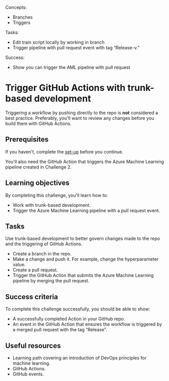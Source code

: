 Concepts:
- Branches
- Triggers

Tasks:
- Edit train script locally by working in branch
- Trigger pipeline with pull request event with tag “Release-v.”

Success:
- Show you can trigger the AML pipeline with pull request

# Trigger GitHub Actions with trunk-based development

Triggering a workflow by pushing directly to the repo is **not** considered a best practice. Preferably, you'll want to review any changes before you build them with GitHub Actions.

## Prerequisites

If you haven't, complete the [set-up](00-set-up.md) before you continue.

You'll also need the GitHub Action that triggers the Azure Machine Learning pipeline created in Challenge 2. 

## Learning objectives

By completing this challenge, you'll learn how to:

- Work with trunk-based development.
- Trigger the Azure Machine Learning pipeline with a pull request event.

## Tasks

Use trunk-based development to better govern changes made to the repo and the triggering of GitHub Actions.

- Create a branch in the repo.
- Make a change and push it. For example, change the hyperparameter value. 
- Create a pull request. 
- Trigger the GitHub Action that submits the Azure Machine Learning pipeline by merging the pull request.

## Success criteria

To complete this challenge successfully, you should be able to show:

- A successfully completed Action in your GitHub repo. 
- An event in the GitHub Action that ensures the workflow is triggered by a merged pull request with the tag “Release”.

## Useful resources

- Learning path covering an introduction of DevOps principles for machine learning.
- GitHub Actions.
- GitHub events.